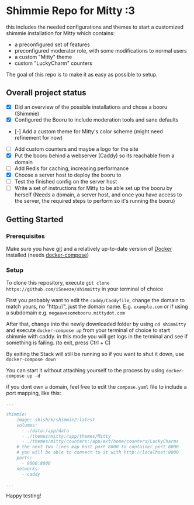 # Shimmie Repo for Mitty :3

this includes the needed configurations and themes to start a customized shimmie installation for Mitty which contains:

- a preconfigured set of features
- preconfigured moderator role, with some modifications to normal users
- a custom "Mitty" theme
- custom "LuckyCharm" counters

The goal of this repo is to make it as easy as possible to setup.

## Overall project status 

- [x] Did an overview of the possible installations and chose a booru (Shimmie)
- [x] Configured the Booru to include moderation tools and sane defaults
- [-] Add a custom theme for Mitty's color scheme (might need refinement for now)
- [ ] Add custom counters and maybe a logo for the site
- [x] Put the booru behind a webserver (Caddy) so its reachable from a domain
- [ ] Add Redis for caching, increasing performance
- [x] Choose a server host to deploy the booru to
- [ ] Test the finished config on the server host
- [ ] Write a set of instructions for Mitty to be able set up the booru by herself (Needs a domain, a server host, and once you have access to the server, the required steps to perform so it's running the booru)

## Getting Started

### Prerequisites

Make sure you have [git](https://git-scm.com/) and a relatively up-to-date version of [Docker](https://www.docker.com/products/docker-desktop/) installed (needs [docker-compose](https://docs.docker.com/compose/install/))


### Setup
To clone this repository, execute `git clone https://github.com/iSneeze/shimmitty` in your terminal of choice

First you probably want to edit the `caddy/Caddyfile`, change the domain to match yours, no "http://", just the domain name. E.g. `example.com` or if using a subdomain e.g. `megaawesomebooru.mittydot.com`

After that, change into the newly downloaded folder by using `cd shimmitty` and execute `docker-compose up` from your terminal of choice to start shimmie with caddy. in this mode you will get logs in the terminal and see if something is failing. (to exit, press Ctrl + C)

By exiting the Stack will still be running so if you want to shut it down, use `docker-compose down`

You can start it without attaching yourself to the process by using `docker-compose up -d`

if you dont own a domain, feel free to edit the `compose.yaml` file to include a port mapping, like this:

```yaml
...

shimmie:
    image: shish2k/shimmie2:latest
    volumes:
      - ./data:/app/data
      - ./themes/mitty:/app/themes/Mitty
      - ./themes/mitty/counters:/app/ext/home/counters/LuckyCharms
    # the next two lines map host port 8000 to container port 8000
    # you will be able to connect to it with http://localhost:8000
    ports:
      - 8000:8000
    networks:
      - caddy

...
```

Happy testing!